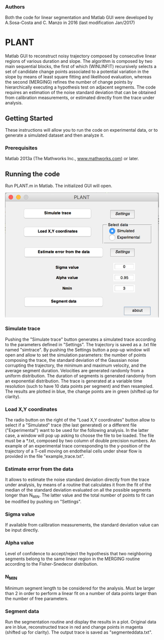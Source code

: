 ### Authors
Both the code for linear segmentation and Matlab GUI were developed by A.Sosa-Costa and C. Manzo in 2016 (last modification Jan/2017)


# PLANT
Matlab GUI to reconstruct noisy trajectory composed by consecutive linear regions of various duration and slope. The algorithm is composed by two main sequential blocks, the first of which (WINLINFIT) recursively selects a set of candidate change points associated to a potential variation in the slope by means of least square fitting and likelihood evaluation, whereas the second (MERGING) refines the number of change points by hierarchically executing a hypothesis test on adjacent segments.  The code requires an estimation of the noise standard deviation that can be obtained from calibration measurements, or estimated directly from the trace under analysis. 

## Getting Started
These instructions will allow you to run the code on experimental data, or to generate a simulated dataset and then analyze it.

### Prerequisites
Matlab 2013a (The Mathworks Inc., www.mathworks.com) or later.

## Running the code
Run PLANT.m in Matlab. The initialized GUI will open. 

!["The PLANT GUI"](PLANT1.png)

### Simulate trace
Pushing the "Simulate trace" button generates a simulated trace according to the parameters defined in "Settings". The trajectory is saved as a .txt file named "simtrace". By pushing the Settings button a pop-up window will open and allow to set the simulation parameters: the number of points composing the trace, the standard deviation of the Gaussian noise corrupting the trajectory, the minimum and maximum velocity, and the average segment duration. Velocities are generated randomly from a uniform distribution. The duration of segments is generated randomly from an exponential distribution. The trace is generated at a variable time resolution (such to have 10 data points per segment) and then resampled. The results are plotted in blue, the change points are in green (shifted up for clarity).

### Load X,Y coordinates
The radio button on the right of the "Load X,Y coordinates" button allow to select if a "Simulated" trace (the last generated) or a different file ("Experimental") want to be used for the following analysis. In the latter case, a window will pop up asking to choose the file to be loaded.  The file must be a *.txt, composed by two column of double precision numbers. An example of an experimental trace corresponding to the y-position of the trajectory of a T-cell moving on endothelial cells under shear flow is provided in the file "example_trace.txt".

### Estimate error from the data
It allows to estimate the noise standard deviation directly from the trace under analysis, by means of a routine that calculates it from the fit of the median of the standard deviation evaluated on all the possible segments longer than N<sub>MIN</sub>. The latter value and the total number of points to fit can be modified by pushing on "Settings". 

### Sigma value
If available from calibration measurements, the  standard deviation value can be input directly.

### Alpha value
Level of confidence to accept/reject the hypothesis that two neighboring segments belong to the same linear region in the MERGING routine according to the Fisher-Snedecor distribution.

### N<sub>MIN</sub>
Minimum segment length to be considered for the analysis. Must be larger than 2 in order to perform a linear fit on a number of data points larger than the number of free parameters.

### Segment data
Run the segmentation routine and display the results in a plot. Original data are in blue, reconstructed trace in red and change points in magenta (shifted up for clarity). The output trace is saved as "segmenteddata.txt".


